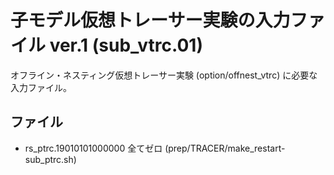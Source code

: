 子モデル仮想トレーサー実験の入力ファイル ver.1 (sub_vtrc.01)
========

オフライン・ネスティング仮想トレーサー実験 (option/offnest_vtrc) に必要な入力ファイル。


ファイル
--------

  * rs_ptrc.19010101000000 全てゼロ (prep/TRACER/make_restart-sub_ptrc.sh)
